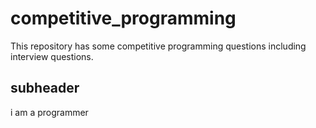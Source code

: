 # competitive_programming
This repository has some competitive programming questions including interview questions. 
## subheader
i am a programmer

